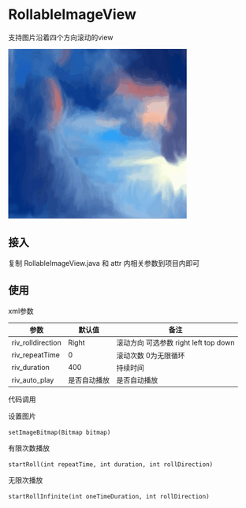 # RollableImageView

支持图片沿着四个方向滚动的view

![效果](rollImageView效果.gif)

## 接入

复制 RollableImageView.java 和 attr 内相关参数到项目内即可

## 使用

xml参数

| 参数              | 默认值       | 备注                                  |
| ----------------- | ------------ | ------------------------------------- |
| riv_rolldirection | Right        | 滚动方向 可选参数 right left top down |
| riv_repeatTime    | 0            | 滚动次数 0为无限循环                  |
| riv_duration      | 400         | 持续时间                              |
| riv_auto_play     | 是否自动播放 | 是否自动播放                          |

代码调用

设置图片

`setImageBitmap(Bitmap bitmap)` 

有限次数播放

`startRoll(int repeatTime, int duration, int rollDirection)`

无限次播放

`startRollInfinite(int oneTimeDuration, int rollDirection)`
